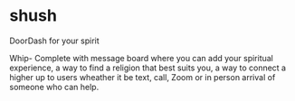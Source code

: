 # shush
DoorDash for your spirit

Whip- Complete with message board where you can add your spiritual experience, a way to find a religion that best suits you, a way to connect a higher up to users wheather it be text, call, Zoom or in person arrival of someone who can help.
